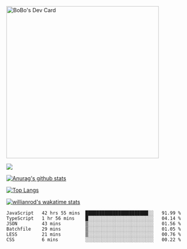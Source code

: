 <a href="https://app.daily.dev/bobostudio"><img src="https://api.daily.dev/devcards/f013586a91f44c6bb48daaad096b5da2.png?r=l9i" width="400" alt="BoBo's Dev Card"/></a>
<!-- <div align="center"><a href="https://app.daily.dev/bobocode"><img src="https://api.daily.dev/devcards/e055a18cb8284958ba546ef75ce2dee9.png?r=4fd" width="400" alt="Lin JinBo's Dev Card"/></a></div> -->

![](https://blog-img-1252233196.cos.ap-guangzhou.myqcloud.com/github-home.png)
     
[![Anurag's github stats](https://github-readme-stats.vercel.app/api?username=BB-Code&count_private=true&show_icons=true)](https://github.com/BB-Code/github-readme-stats)

[![Top Langs](https://github-readme-stats.vercel.app/api/top-langs/?username=BB-Code&layout=compact)](https://github.com/BB-Code/github-readme-stats)

[![willianrod's wakatime stats](https://github-readme-stats.vercel.app/api/wakatime?username=bobocode&layout=compact)](https://github.com/BB-Code/github-readme-stats)

<!--
**BB-Code/BB-Code** is a ✨ _special_ ✨ repository because its `README.md` (this file) appears on your GitHub profile.

Here are some ideas to get you started:

- 🔭 I’m currently working on ...
- 🌱 I’m currently learning ...
- 👯 I’m looking to collaborate on ...
- 🤔 I’m looking for help with ...
- 💬 Ask me about ...
- 📫 How to reach me: ...
- 😄 Pronouns: ...
- ⚡ Fun fact: ...
-->

<!--START_SECTION:waka-->

```text
JavaScript   42 hrs 55 mins  ███████████████████████░░   91.99 %
TypeScript   1 hr 56 mins    █░░░░░░░░░░░░░░░░░░░░░░░░   04.14 %
JSON         43 mins         ▒░░░░░░░░░░░░░░░░░░░░░░░░   01.56 %
Batchfile    29 mins         ▒░░░░░░░░░░░░░░░░░░░░░░░░   01.05 %
LESS         21 mins         ▒░░░░░░░░░░░░░░░░░░░░░░░░   00.76 %
CSS          6 mins          ░░░░░░░░░░░░░░░░░░░░░░░░░   00.22 %
```

<!--END_SECTION:waka-->



